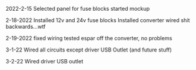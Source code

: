 2022-2-15
Selected panel for fuse blocks
started mockup

2-18-2022
Installed 12v and 24v fuse blocks
Installed converter
wired shit backwards...wtf

2-19-2022
fixed wiring
tested espar off the converter, no problems

3-1-22
Wired all circuits except driver USB Outlet (and future stuff)

3-2-22
Wired driver USB outlet
